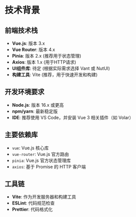 # 技术背景

## 前端技术栈
- **Vue.js**: 版本 3.x
- **Vue Router**: 版本 4.x
- **Pinia**: 版本 2.x (推荐用于状态管理)
- **Axios**: 版本 1.x (用于HTTP请求)
- **UI组件库**: 待定 (根据实际需求选择 Vant 或 NutUI)
- **构建工具**: Vite (推荐，用于快速开发和构建)

## 开发环境要求
- **Node.js**: 版本 16.x 或更高
- **npm/yarn**: 最新稳定版
- **IDE**: 推荐使用 VS Code，并安装 Vue 3 相关插件（如 Volar）

## 主要依赖库
- `vue`: Vue.js 核心库
- `vue-router`: Vue.js 官方路由
- `pinia`: Vue.js 官方状态管理库
- `axios`: 基于 Promise 的 HTTP 客户端

## 工具链
- **Vite**: 作为开发服务器和构建工具
- **ESLint**: 代码规范检查
- **Prettier**: 代码格式化
